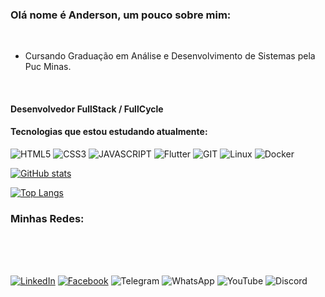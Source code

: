 ### Olá nome é Anderson, um pouco sobre mim:
<br>

* Cursando Graduação em Análise e Desenvolvimento de Sistemas pela Puc Minas.
<br>


#### Desenvolvedor FullStack / FullCycle

#### Tecnologias que estou estudando atualmente:


![HTML5](https://img.shields.io/badge/HTML5-E34F26?style=for-the-badge&logo=html5&logoColor=white)
![CSS3](https://img.shields.io/badge/CSS3-1572B6?style=for-the-badge&logo=css3&logoColor=white)
![JAVASCRIPT](https://img.shields.io/badge/JavaScript-323330?style=for-the-badge&logo=javascript&logoColor=F7DF1E)
![Flutter](https://img.shields.io/badge/Flutter-%2302569B.svg?style=for-the-badge&logo=Flutter&logoColor=white)
![GIT](https://img.shields.io/badge/GIT-E44C30?style=for-the-badge&logo=git&logoColor=white)
![Linux](https://img.shields.io/badge/Linux-FCC624?style=for-the-badge&logo=linux&logoColor=black)
![Docker](https://img.shields.io/badge/docker-%230db7ed.svg?style=for-the-badge&logo=docker&logoColor=white)

[![GitHub stats](https://github-readme-stats.vercel.app/api?username=dinhoop&show_icons=true&&hide=prs,issues,contribs)](https://github.com/dinhoop/github-readme-stats)

[![Top Langs](https://github-readme-stats.vercel.app/api/top-langs/?username=dinhoop)](https://github.com/dinhoop/github-readme-stats)
 
### Minhas Redes:

<br>
<br>
<br>


[![LinkedIn](https://img.shields.io/badge/linkedin-%230077B5.svg?style=for-the-badge&logo=linkedin&logoColor=white)](https://www.linkedin.com/in/anderson-gomes-dinhoop/)
[![Facebook](https://img.shields.io/badge/Facebook-%231877F2.svg?style=for-the-badge&logo=Facebook&logoColor=white)](https://www.facebook.com/anderson.dinho.op)
![Telegram](https://img.shields.io/badge/Telegram-2CA5E0?style=for-the-badge&logo=telegram&logoColor=white)
![WhatsApp](https://img.shields.io/badge/WhatsApp-25D366?style=for-the-badge&logo=whatsapp&logoColor=white)
![YouTube](https://img.shields.io/badge/YouTube-%23FF0000.svg?style=for-the-badge&logo=YouTube&logoColor=white)
![Discord](https://img.shields.io/badge/Discord-%235865F2.svg?style=for-the-badge&logo=discord&logoColor=white)

<br>




<!--
![SASS](https://img.shields.io/badge/Sass-CC6699?style=for-the-badge&logo=sass&logoColor=white)
![NODEJS](https://img.shields.io/badge/Node.js-43853D?style=for-the-badge&logo=node.js&logoColor=white)
![REACT](https://img.shields.io/badge/React-20232A?style=for-the-badge&logo=react&logoColor=61DAFB)
![TAILWIND](https://img.shields.io/badge/Tailwind_CSS-38B2AC?style=for-the-badge&logo=tailwind-css&logoColor=white)
![MONGODNB](https://img.shields.io/badge/MongoDB-4EA94B?style=for-the-badge&logo=mongodb&logoColor=white)
![FIREBASE](https://img.shields.io/badge/firebase-%23039BE5.svg?style=for-the-badge&logo=firebase)
![TYPESCRIPT](https://img.shields.io/badge/TypeScript-007ACC?style=for-the-badge&logo=typescript&logoColor=white)
![Next JS](https://img.shields.io/badge/Next-black?style=for-the-badge&logo=next.js&logoColor=white)
![Docker Automated build](https://img.shields.io/docker/automated/dinhoop/dinhoop?logo=docker&label=Docker)
![MARKDOWN](https://img.shields.io/badge/Markdown-000000?style=for-the-badge&logo=markdown&logoColor=white)



## Tecnologias que estou estudando atualmente: 
\_
\_
\_



 ![FLUTTER](https://img.shields.io/badge/Flutter-02569B?style=for-the-badge&logo=flutter&logoColor=white)
 ![SHE SCRIPT]( 	https://img.shields.io/badge/Shell_Script-121011?style=for-the-badge&logo=gnu-bash&logoColor=white)
 ![PRISMA](https://img.shields.io/badge/Prisma-3982CE?style=for-the-badge&logo=Prisma&logoColor=white)
 ![VUE](https://img.shields.io/badge/Vue.js-35495E?style=for-the-badge&logo=vue.js&logoColor=4FC08D)
 ![PYTHON](https://img.shields.io/badge/Python-3776AB?style=for-the-badge&logo=python&logoColor=white)
 ![MYSQL](https://img.shields.io/badge/MySQL-005C84?style=for-the-badge&logo=mysql&logoColor=white)

**Dinhoop/dinhoop** is a ✨ _special_ ✨ repository because its `README.md` (this file) appears on your GitHub profile.

Here are some ideas to get you started:

- 🔭 I’m currently working on ...
- 🌱 I’m currently learning ...
- 👯 I’m looking to collaborate on ...
- 🤔 I’m looking for help with ...
- 💬 Ask me about ...
- 📫 How to reach me: ...
- 😄 Pronouns: ...
- ⚡ Fun fact: ...
-->
